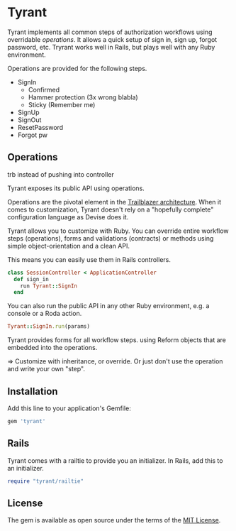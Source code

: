 # Tyrant

Tyrant implements all common steps of authorization workflows using overridable _operations_. It allows a quick setup of sign in, sign up, forgot password, etc. Tryrant works well in Rails, but plays well with any Ruby environment.

Operations are provided for the following steps.

* SignIn
  * Confirmed
  * Hammer protection (3x wrong blabla)
  * Sticky (Remember me)
* SignUp
* SignOut
* ResetPassword
* Forgot pw


## Operations

trb instead of pushing into controller


Tyrant exposes its public API using operations.

Operations are the pivotal element in the [Trailblazer architecture](https://github.com/apotonick/trailblazer). When it comes to customization, Tyrant doesn't rely on a "hopefully complete" configuration language as Devise does it.

Tyrant allows you to customize with Ruby. You can override entire workflow steps (operations), forms and validations (contracts) or methods using simple object-orientation and a clean API.


This means you can easily use them in Rails controllers.

```ruby
class SessionController < ApplicationController
  def sign_in
    run Tyrant::SignIn
  end
```

You can also run the public API in any other Ruby environment, e.g. a console or a Roda action.

```ruby
Tyrant::SignIn.run(params)
```

Tyrant provides forms for all workflow steps. using Reform objects that are embedded into the operations.


=> Customize with inheritance, or override. Or just don't use the operation and write your own "step".


## Installation

Add this line to your application's Gemfile:

```ruby
gem 'tyrant'
```

## Rails

Tyrant comes with a railtie to provide you an initializer. In Rails, add this to an initializer.

```ruby
require "tyrant/railtie"
```


## License

The gem is available as open source under the terms of the [MIT License](http://opensource.org/licenses/MIT).


